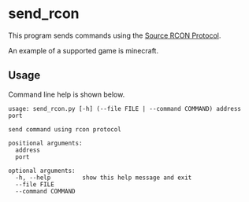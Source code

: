 # send_rcon
This program sends commands using the [Source RCON Protocol](https://developer.valvesoftware.com/wiki/Source_RCON_Protocol).

An example of a supported game is minecraft.

## Usage
Command line help is shown below.
```
usage: send_rcon.py [-h] (--file FILE | --command COMMAND) address port

send command using rcon protocol

positional arguments:
  address
  port

optional arguments:
  -h, --help         show this help message and exit
  --file FILE
  --command COMMAND
```

